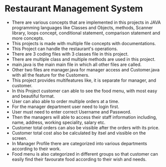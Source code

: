 # Restaurant Management System

- There are various concepts that are implemented in this projects in JAVA programming languages like
  Classes and Objects, methods, Scanner library, loops concept, conditional statement, comparison statement and more concepts.
- This projects is made with multiple file concepts with documentations.
- This Project can handle the restaurant's operations.
- There are 3 coding files with 3 classes file in this project.
- There are multiple class and multiple methods are used in this project.
- main.java is the main main file in which all other files are called.
- Other two files are manager.java for manager access and Customer.java with all the feature for the Customers.
- This project provides multifeatures like, it is separate for manager, and customer.
- In this Project customer can able to see the food menu, with most easy and beautiful format.
- User can also able to order multiple orders at a time.
- For the manager department user need to login first.
- User must need to enter correct Username and Password.
- Then the  managers will able to access their staff information including, name, address, working speciality, salary etc.
- Customer total orders can also be vissible after the orders with its price.
- Customer total cost also be calculated by itsel and vissible on the screen.
- In Manager Profile there are categorized into various departments according to their work.
- Food menu is also categorized in different groups so that customer can easily find their favourate food according to their wish and needs.
